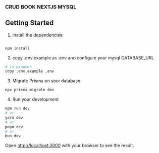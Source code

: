 ### CRUD BOOK NEXTJS MYSQL

## Getting Started

1. install the dependencies:

```bash

npm install

```

2. copy .env.example as .env and configure your mysql DATABASE_URL

```bash
# in windows
copy .env.example .env

```

3. Migrate Prisma on your database


```bash
npx prisma migrate dev

```

4. Run your development

```bash
npm run dev
# or
yarn dev
# or
pnpm dev
# or
bun dev
```

Open [http://localhost:3000](http://localhost:3000) with your browser to see the result.

